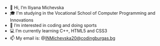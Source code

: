 - 👋 Hi, I’m Iliyana Michevska
- 🎓 I'm studying in the Vocational School of Computer Programming and Innovations
- 👀 I’m interested in coding and doing sports
- 💻 I’m currently learning C++, HTML5 and CSS3
- 📫 My email is: @INMichevska20@codingburgas.bg
